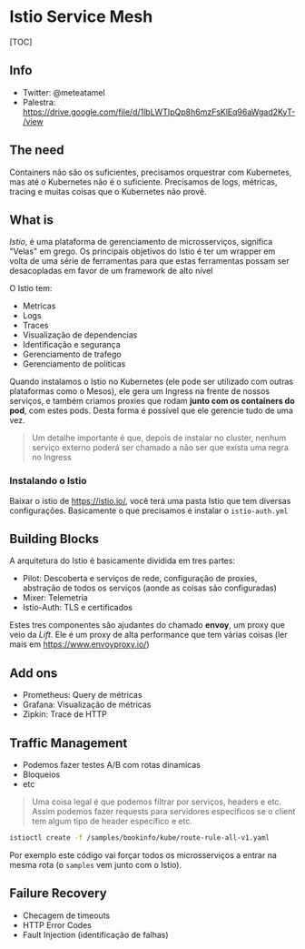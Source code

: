 # Istio Service Mesh

[TOC]

## Info

- Twitter: @meteatamel
- Palestra: https://drive.google.com/file/d/1lbLWTIpQp8h6mzFsKlEq96aWgad2KyT-/view

## The need

Containers não são os suficientes, precisamos orquestrar com Kubernetes, mas até o Kubernetes não é o suficiente. Precisamos de logs, métricas, tracing e muitas coisas que o Kubernetes não provê.

## What is

*Istio*, é uma plataforma de gerenciamento de microsserviços, significa "Velas" em grego. Os principais objetivos do Istio é ter um wrapper em volta de uma série de ferramentas para que estas ferramentas possam ser desacopladas em favor de um framework de alto nível

O Istio tem:

- Metricas
- Logs
- Traces
- Visualização de dependencias
- Identificação e segurança
- Gerenciamento de trafego
- Gerenciamento de políticas

Quando instalamos o Istio no Kubernetes (ele pode ser utilizado com outras plataformas como o Mesos), ele gera um Ingress na frente de nossos serviços, e também criamos proxies que rodam **junto com os containers do pod**, com estes pods. Desta forma é possível que ele gerencie tudo de uma vez.

> Um detalhe importante é que, depois de instalar no cluster, nenhum serviço externo poderá ser chamado a não ser que exista uma regra no Ingress

### Instalando o Istio

Baixar o istio de https://istio.io/, você terá uma pasta Istio que tem diversas configurações. Basicamente o que precisamos é instalar o `istio-auth.yml`

## Building Blocks

A arquitetura do Istio é basicamente dividida em tres partes:

- Pilot: Descoberta e serviços de rede, configuração de proxies, abstração de todos os serviços (aonde as coisas são configuradas)
- Mixer: Telemetria
- Istio-Auth: TLS e certificados

Estes tres componentes são ajudantes do chamado **envoy**, um proxy que veio da *Lift*. Ele é um proxy de alta performance que tem várias coisas (ler mais em https://www.envoyproxy.io/)

## Add ons

- Prometheus: Query de métricas
- Grafana: Visualização de métricas
- Zipkin: Trace de HTTP

## Traffic Management

- Podemos fazer testes A/B com rotas dinamicas
- Bloqueios
- etc

> Uma coisa legal é que podemos filtrar por serviços, headers e etc. Assim podemos fazer requests para servidores específicos se o client tem algum tipo de header específico e etc.

```bash
istioctl create -f /samples/bookinfo/kube/route-rule-all-v1.yaml
```

Por exemplo este código vai forçar todos os microsserviços a entrar na mesma rota (o `samples` vem junto com o Istio).

## Failure Recovery

- Checagem de timeouts
- HTTP Error Codes
- Fault Injection (identificação de falhas)
